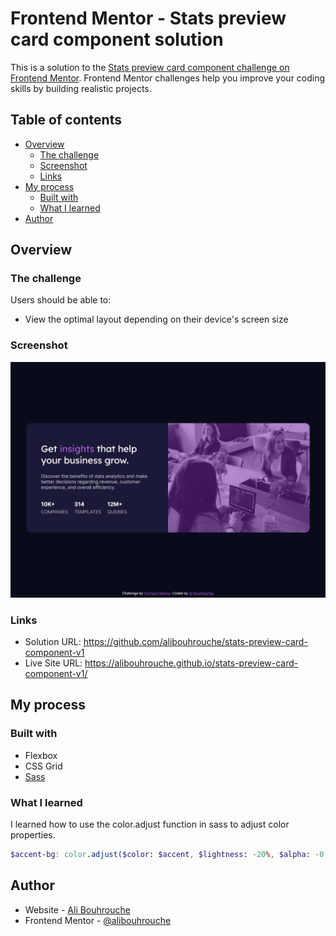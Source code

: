 # Frontend Mentor - Stats preview card component solution

This is a solution to the [Stats preview card component challenge on Frontend Mentor](https://www.frontendmentor.io/challenges/stats-preview-card-component-8JqbgoU62). Frontend Mentor challenges help you improve your coding skills by building realistic projects. 

## Table of contents

- [Overview](#overview)
  - [The challenge](#the-challenge)
  - [Screenshot](#screenshot)
  - [Links](#links)
- [My process](#my-process)
  - [Built with](#built-with)
  - [What I learned](#what-i-learned)
- [Author](#author)

## Overview

### The challenge

Users should be able to:

- View the optimal layout depending on their device's screen size

### Screenshot

![](./screenshot.jpg)

### Links

- Solution URL: https://github.com/alibouhrouche/stats-preview-card-component-v1
- Live Site URL: https://alibouhrouche.github.io/stats-preview-card-component-v1/

## My process

### Built with

- Flexbox
- CSS Grid
- [Sass](https://sass-lang.com/)

### What I learned

I learned how to use the color.adjust function in sass to adjust color properties.

```scss
$accent-bg: color.adjust($color: $accent, $lightness: -20%, $alpha: -0.5);
```

## Author

- Website - [Ali Bouhrouche](https://ali.js.org)
- Frontend Mentor - [@alibouhrouche](https://www.frontendmentor.io/profile/alibouhrouche)
